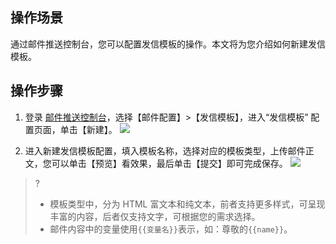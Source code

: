 ## 操作场景
通过邮件推送控制台，您可以配置发信模板的操作。本文将为您介绍如何新建发信模板。

## 操作步骤
1. 登录 [邮件推送控制台](https://console.cloud.tencent.com/ses/domain)，选择【邮件配置】>【发信模板】，进入“发信模板” 配置页面，单击【新建】。
![](https://main.qcloudimg.com/raw/8212b48026a2bdd181fd62670122fb77.png)

2. 进入新建发信模板配置，填入模板名称，选择对应的模板类型，上传邮件正文，您可以单击【预览】看效果，最后单击【提交】即可完成保存。
![](https://main.qcloudimg.com/raw/39721d72682ea9fe8eaa2bb10949e834.png)
>?
>- 模板类型中，分为 HTML 富文本和纯文本，前者支持更多样式，可呈现丰富的内容，后者仅支持文字，可根据您的需求选择。
>- 邮件内容中的变量使用`{{变量名}}`表示，如：尊敬的`{{name}}`。
